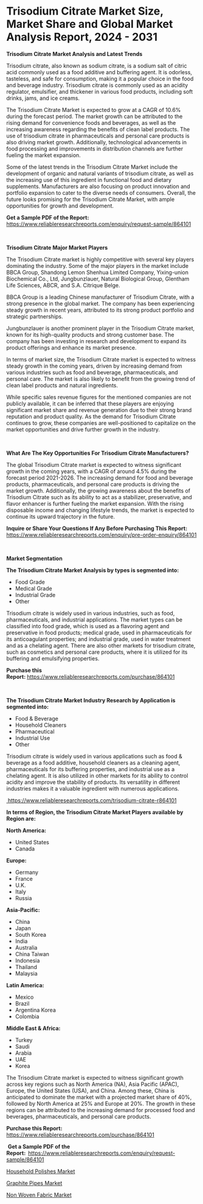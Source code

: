 <p><h1>Trisodium Citrate Market Size, Market Share and Global Market Analysis Report, 2024 - 2031</h1></p><p><strong>Trisodium Citrate Market Analysis and Latest Trends</strong></p>
<p><p>Trisodium citrate, also known as sodium citrate, is a sodium salt of citric acid commonly used as a food additive and buffering agent. It is odorless, tasteless, and safe for consumption, making it a popular choice in the food and beverage industry. Trisodium citrate is commonly used as an acidity regulator, emulsifier, and thickener in various food products, including soft drinks, jams, and ice creams.</p><p>The Trisodium Citrate Market is expected to grow at a CAGR of 10.6% during the forecast period. The market growth can be attributed to the rising demand for convenience foods and beverages, as well as the increasing awareness regarding the benefits of clean label products. The use of trisodium citrate in pharmaceuticals and personal care products is also driving market growth. Additionally, technological advancements in food processing and improvements in distribution channels are further fueling the market expansion.</p><p>Some of the latest trends in the Trisodium Citrate Market include the development of organic and natural variants of trisodium citrate, as well as the increasing use of this ingredient in functional food and dietary supplements. Manufacturers are also focusing on product innovation and portfolio expansion to cater to the diverse needs of consumers. Overall, the future looks promising for the Trisodium Citrate Market, with ample opportunities for growth and development.</p></p>
<p><strong>Get a Sample PDF of the Report:&nbsp;</strong> <a href="https://www.reliableresearchreports.com/enquiry/request-sample/864101">https://www.reliableresearchreports.com/enquiry/request-sample/864101</a></p>
<p>&nbsp;</p>
<p><strong>Trisodium Citrate Major Market Players</strong></p>
<p><p>The Trisodium Citrate market is highly competitive with several key players dominating the industry. Some of the major players in the market include BBCA Group, Shandong Lemon Shenhua Limited Company, Yixing-union Biochemical Co., Ltd, Jungbunzlauer, Natural Biological Group, Glentham Life Sciences, ABCR, and S.A. Citrique Belge.</p><p>BBCA Group is a leading Chinese manufacturer of Trisodium Citrate, with a strong presence in the global market. The company has been experiencing steady growth in recent years, attributed to its strong product portfolio and strategic partnerships.</p><p>Jungbunzlauer is another prominent player in the Trisodium Citrate market, known for its high-quality products and strong customer base. The company has been investing in research and development to expand its product offerings and enhance its market presence.</p><p>In terms of market size, the Trisodium Citrate market is expected to witness steady growth in the coming years, driven by increasing demand from various industries such as food and beverage, pharmaceuticals, and personal care. The market is also likely to benefit from the growing trend of clean label products and natural ingredients.</p><p>While specific sales revenue figures for the mentioned companies are not publicly available, it can be inferred that these players are enjoying significant market share and revenue generation due to their strong brand reputation and product quality. As the demand for Trisodium Citrate continues to grow, these companies are well-positioned to capitalize on the market opportunities and drive further growth in the industry.</p></p>
<p>&nbsp;</p>
<p><strong>What Are The Key Opportunities For Trisodium Citrate Manufacturers?</strong></p>
<p><p>The global Trisodium Citrate market is expected to witness significant growth in the coming years, with a CAGR of around 4.5% during the forecast period 2021-2026. The increasing demand for food and beverage products, pharmaceuticals, and personal care products is driving the market growth. Additionally, the growing awareness about the benefits of Trisodium Citrate such as its ability to act as a stabilizer, preservative, and flavor enhancer is further fueling the market expansion. With the rising disposable income and changing lifestyle trends, the market is expected to continue its upward trajectory in the future.</p></p>
<p><strong>Inquire or Share Your Questions If Any Before Purchasing This Report:</strong> <a href="https://www.reliableresearchreports.com/enquiry/pre-order-enquiry/864101">https://www.reliableresearchreports.com/enquiry/pre-order-enquiry/864101</a></p>
<p>&nbsp;</p>
<p><strong>Market Segmentation</strong></p>
<p><strong>The Trisodium Citrate Market Analysis by types is segmented into:</strong></p>
<p><ul><li>Food Grade</li><li>Medical Grade</li><li>Industrial Grade</li><li>Other</li></ul></p>
<p><p>Trisodium citrate is widely used in various industries, such as food, pharmaceuticals, and industrial applications. The market types can be classified into food grade, which is used as a flavoring agent and preservative in food products; medical grade, used in pharmaceuticals for its anticoagulant properties; and industrial grade, used in water treatment and as a chelating agent. There are also other markets for trisodium citrate, such as cosmetics and personal care products, where it is utilized for its buffering and emulsifying properties.</p></p>
<p><strong>Purchase this Report:&nbsp;</strong><a href="https://www.reliableresearchreports.com/purchase/864101">https://www.reliableresearchreports.com/purchase/864101</a></p>
<p>&nbsp;</p>
<p><strong>The Trisodium Citrate Market Industry Research by Application is segmented into:</strong></p>
<p><ul><li>Food & Beverage</li><li>Household Cleaners</li><li>Pharmaceutical</li><li>Industrial Use</li><li>Other</li></ul></p>
<p><p>Trisodium citrate is widely used in various applications such as food & beverage as a food additive, household cleaners as a cleaning agent, pharmaceuticals for its buffering properties, and industrial use as a chelating agent. It is also utilized in other markets for its ability to control acidity and improve the stability of products. Its versatility in different industries makes it a valuable ingredient with numerous applications.</p></p>
<p><a href="https://www.reliableresearchreports.com/trisodium-citrate-r864101">&nbsp;https://www.reliableresearchreports.com/trisodium-citrate-r864101</a></p>
<p><strong>In terms of Region, the Trisodium Citrate Market Players available by Region are:</strong></p>
<p>
    <p> <strong> North America: </strong>
        <ul>
            <li>United States</li>
            <li>Canada</li>
        </ul>
        </p> 
    <p> <strong> Europe: </strong>
        <ul>
            <li>Germany</li>
            <li>France</li>
            <li>U.K.</li>
            <li>Italy</li>
            <li>Russia</li>
        </ul>
        </p> 
    <p> <strong> Asia-Pacific: </strong>
        <ul>
            <li>China</li>
            <li>Japan</li>
            <li>South Korea</li>
            <li>India</li>
            <li>Australia</li>
            <li>China Taiwan</li>
            <li>Indonesia</li>
            <li>Thailand</li>
            <li>Malaysia</li>
        </ul>
        </p> 
    <p> <strong> Latin America: </strong>
        <ul>
            <li>Mexico</li>
            <li>Brazil</li>
            <li>Argentina Korea</li>
            <li>Colombia</li>
        </ul>
        </p> 
    <p> <strong> Middle East & Africa: </strong>
        <ul>
            <li>Turkey</li>
            <li>Saudi</li>
            <li>Arabia</li>
            <li>UAE</li>
            <li>Korea</li>
        </ul>
    </p>
    </p>
<p><p>The Trisodium Citrate market is expected to witness significant growth across key regions such as North America (NA), Asia Pacific (APAC), Europe, the United States (USA), and China. Among these, China is anticipated to dominate the market with a projected market share of 40%, followed by North America at 25% and Europe at 20%. The growth in these regions can be attributed to the increasing demand for processed food and beverages, pharmaceuticals, and personal care products.</p></p>
<p><strong>Purchase this Report: </strong><a href="https://www.reliableresearchreports.com/purchase/864101">https://www.reliableresearchreports.com/purchase/864101</a></p>
<p>&nbsp;<strong>Get a Sample PDF of the Report:&nbsp;&nbsp;</strong><a href="https://www.reliableresearchreports.com/enquiry/request-sample/864101">https://www.reliableresearchreports.com/enquiry/request-sample/864101</a></p>
<p><strong></strong></p>
<p><p><a href="https://www.linkedin.com/pulse/household-polishes-market-challenges-opportunities-syz6f?trackingId=4S2goAhuPLIIvJLA3JXA1g%3D%3D">Household Polishes Market</a></p><p><a href="https://www.linkedin.com/pulse/graphite-pipes-market-size-trends-growth-outlook-jaryf?trackingId=wmcqIr0Q%2B3Lk3qWzhLfqwg%3D%3D">Graphite Pipes Market</a></p><p><a href="https://www.linkedin.com/pulse/non-woven-fabric-market-goal-estimating-size-future-hmxtf?trackingId=rMLTFoRSwEB5pG4m2gTamw%3D%3D">Non Woven Fabric Market</a></p></p>